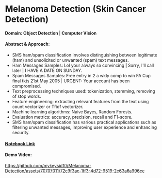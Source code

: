 # Melanoma Detection (Skin Cancer Detection)

#### Domain: Object Detection | Computer Vision

#### Abstract & Approach:

- SMS ham/spam classification involves distinguishing between legitimate (ham) and unsolicited or unwanted (spam) text messages.
- Ham Messages Samples: Lol your always so convincing | Sorry, I'll call later | I HAVE A DATE ON SUNDAY.
- Spam Messages Samples: Free entry in 2 a wkly comp to win FA Cup final tkts 21st May 2005 | URGENT: Your account has been compromised.
- Text preprocessing techniques used: tokenization, stemming, removing of stop words.
- Feature engineering: extracting relevant features from the text using count vectorizer or Tfidf vectorizer.
- Machine learning algorithms: Naive Bayes, Random Forests.
- Evaluation metrics: accuracy, precision, recall and F1-score.
- SMS ham/spam classification has various practical applications such as filtering unwanted messages, improving user experience and enhancing security.

#### [Notebook Link](https://www.kaggle.com/code/mykeysid10/sms-spam-ham-classification-using-nlp)

#### Demo Video: 

https://github.com/mykeysid10/Melanoma-Detection/assets/70707011/72c9f3ac-1ff3-4d72-9519-2c63a6a996ce
